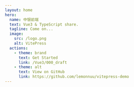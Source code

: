 ```yaml
---
layout: home
hero:
  name: 中银前端
  text: Vue3 & TypeScript share.
  tagline: Come on...
  image:
    src: /logo.png
    alt: VitePress
  actions:
    - theme: brand
      text: Get Started
      link: /Vue3/000_draft
    - theme: alt
      text: View on GitHub
      link: https://github.com/lemonnuu/vitepress-demo
---
```


<style>
:root {
  --vp-home-hero-name-color: transparent;
  --vp-home-hero-name-background: -webkit-linear-gradient(120deg, #bd34fe, #41d1ff);
}
</style>

<script setup>
import { VPTeamMembers } from 'vitepress/theme'

const members = [
  {
    avatar: '/avatar/hh.jpg',
    name: 'Hou Hao',
    title: 'Leader',
  },
  {
    avatar: '/avatar/nlf.jpg',
    name: 'Niu Lifeng',
    title: 'Member',
  },
  {
    avatar: '/avatar/ljx.jpg',
    name: 'Lei Junxin',
    title: 'Member',
  },
  {
    avatar: '/avatar/zzh.jpg',
    name: 'Chu Zhihui',
    title: 'Member',
  },
  {
    avatar: '/avatar/zbc.jpg',
    name: 'Zhang Baochao',
    title: 'Member',
  },
  {
    avatar: '/avatar/xdr.jpg',
    name: 'Xi Dongran',
    title: 'Member',
  },
  {
    avatar: '/avatar/lyj.jpg',
    name: 'Lu Yujie',
    title: 'Member',
  },
  {
    avatar: '/avatar/hw.jpg',
    name: 'Han Wei',
    title: 'Member',
  },{
    avatar: '/avatar/cxk.jpg',
    name: 'Chen Xiaokang',
    title: 'Member',
  },
]
</script>

<VPTeamMembers size="small" :members="members" />

